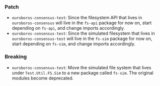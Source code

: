 <!--
A new scriv changelog fragment.

Uncomment the section that is right (remove the HTML comment wrapper).
-->

### Patch

- `ouroboros-consensus-test`: Since the filesystem API that lives in
  `ouroboros-consensus` will live in the `fs-api` package for now on, start
  depending on `fs-api`, and change imports accordingly.
- `ouroboros-consensus-test`: Since the simulated filesystem that lives in
  `ouroboros-consensus-test` will live in the `fs-sim` package for now on, start
  depending on `fs-sim`, and change imports accordingly.


<!--
### Non-Breaking

- A bullet item for the Non-Breaking category.

-->
### Breaking

- `ouroboros-consensus-test`: Move the simulated file system that lives under
  `Test.Util.FS.Sim` to a new package called `fs-sim`. The original modules
  become deprecated.